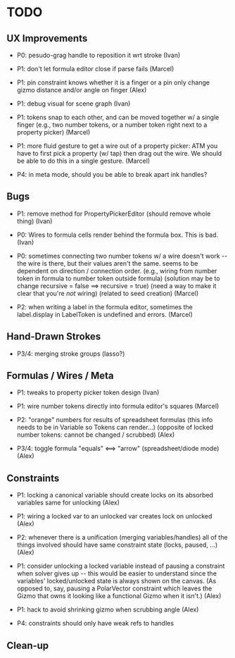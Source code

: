 # TODO

## UX Improvements

- P0: pesudo-grag handle to reposition it wrt stroke
  (Ivan)

- P1: don't let formula editor close if parse fails
  (Marcel)

- P1: pin constraint knows whether it is a finger or a pin
  only change gizmo distance and/or angle on finger
  (Alex)

- P1: debug visual for scene graph
  (Ivan)

- P1: tokens snap to each other, and can be moved together w/ a single finger
  (e.g., two number tokens, or a number token right next to a property picker)
  (Marcel)

- P1: more fluid gesture to get a wire out of a property picker:
  ATM you have to first pick a property (w/ tap) then drag out the wire.
  We should be able to do this in a single gesture.
  (Marcel)

- P4: in meta mode, should you be able to break apart ink handles?

## Bugs

- P1: remove method for PropertyPickerEditor (should remove whole thing)
  (Ivan)

- P0: Wires to formula cells render behind the formula box. This is bad.
  (Ivan)

- P0: sometimes connecting two number tokens w/ a wire doesn't work -- the wire is there, but their
  values aren't the same. seems to be dependent on direction / connection order.
  (e.g., wiring from number token in formula to number token outside formula)
  (solution may be to change recursive = false ==> recursive = true)
  (need a way to make it clear that you're _not_ wiring)
  (related to seed creation)
  (Marcel)


- P2: when writing a label in the formula editor, sometimes the label.display in LabelToken is undefined and errors.
  (Marcel)

## Hand-Drawn Strokes

- P3/4: merging stroke groups (lasso?)

## Formulas / Wires / Meta

- P1: tweaks to property picker token design
  (Ivan)

- P1: wire number tokens directly into formula editor's squares
  (Marcel)

- P2: "orange" numbers for results of spreadsheet formulas
  (this info needs to be in Variable so Tokens can render...)
  (opposite of locked number tokens: cannot be changed / scrubbed)
  (Alex)

- P3/4: toggle formula "equals" <==> "arrow" (spreadsheet/diode mode)
  (Alex)

## Constraints

- P1: locking a canonical variable should create locks on its absorbed variables
  same for unlocking
  (Alex)

- P1: wiring a locked var to an unlocked var creates lock on unlocked
  (Alex)

- P2: whenever there is a unification (merging variables/handles) 
  all of the things involved should have same constraint state
  (locks, paused, ...)
  (Alex)

- P1: consider unlocking a locked variable instead of pausing a constraint
  when solver gives up -- this would be easier to understand since
  the variables' locked/unlocked state is always shown on the canvas.
  (As opposed to, say, pausing a PolarVector constraint which leaves
  the Gizmo that owns it looking like a functional Gizmo when it isn't.)
  (Alex)

- P1: hack to avoid shrinking gizmo when scrubbing angle
  (Alex)

- P4: constraints should only have weak refs to handles

## Clean-up

